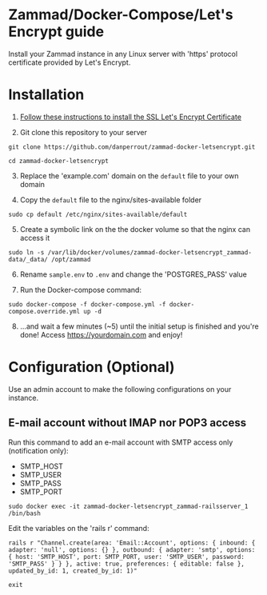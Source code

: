 # Zammad/Docker-Compose/Let's Encrypt guide

Install your Zammad instance in any Linux server with 'https' protocol certificate provided by Let's Encrypt.

# Installation

1. [Follow these instructions to install the SSL Let's Encrypt Certificate](https://haydenjames.io/how-to-set-up-an-nginx-certbot/)

2. Git clone this repository to your server

```
git clone https://github.com/danperrout/zammad-docker-letsencrypt.git
```

```
cd zammad-docker-letsencrypt
```

3. Replace the 'example.com' domain on the `default` file to your own domain

4. Copy the `default` file to the nginx/sites-available folder

```
sudo cp default /etc/nginx/sites-available/default
```

5. Create a symbolic link on the the docker volume so that the nginx can access it

```
sudo ln -s /var/lib/docker/volumes/zammad-docker-letsencrypt_zammad-data/_data/ /opt/zammad
```

6. Rename `sample.env` to `.env` and change the 'POSTGRES_PASS' value

7. Run the Docker-compose command:

```
sudo docker-compose -f docker-compose.yml -f docker-compose.override.yml up -d
```

8. ...and wait a few minutes (~5) until the initial setup is finished and you're done! Access https://yourdomain.com and enjoy!

# Configuration (Optional)

Use an admin account to make the following configurations on your instance.

## E-mail account without IMAP nor POP3 access

Run this command to add an e-mail account with SMTP access only (notification only):

- SMTP_HOST
- SMTP_USER
- SMTP_PASS
- SMTP_PORT

```
sudo docker exec -it zammad-docker-letsencrypt_zammad-railsserver_1 /bin/bash
```

Edit the variables on the 'rails r' command:

```
rails r "Channel.create(area: 'Email::Account', options: { inbound: { adapter: 'null', options: {} }, outbound: { adapter: 'smtp', options: { host: 'SMTP_HOST', port: SMTP_PORT, user: 'SMTP_USER', password: 'SMTP_PASS' } } }, active: true, preferences: { editable: false }, updated_by_id: 1, created_by_id: 1)"
```

```
exit
```
